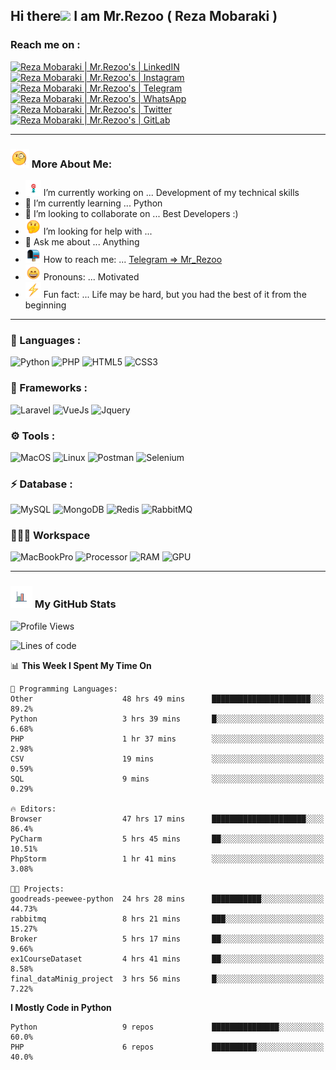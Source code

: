 ## Hi there<img src="https://media.giphy.com/media/hvRJCLFzcasrR4ia7z/giphy.gif" width="25px"> I am Mr.Rezoo ( Reza Mobaraki )

### Reach me on : 

[![Reza Mobaraki | Mr.Rezoo's | LinkedIN](https://img.shields.io/badge/LinkedIn-0077B5?style=for-the-badge&logo=linkedin&logoColor=white)](https://www.linkedin.com/in/reza-mobaraki)
[![Reza Mobaraki | Mr.Rezoo's | Instagram](https://img.shields.io/badge/Instagram-E4405F?style=for-the-badge&logo=instagram&logoColor=white)](https://www.instagram.com/mr.rezoo/)
[![Reza Mobaraki | Mr.Rezoo's | Telegram](https://img.shields.io/badge/Telegram-2CA5E0?style=for-the-badge&logo=telegram&logoColor=white)](https://t.me/MR_Rezoo)
[![Reza Mobaraki | Mr.Rezoo's | WhatsApp](https://img.shields.io/badge/WhatsApp-25D366?style=for-the-badge&logo=whatsapp&logoColor=white)](https://wa.me/0989335668353)
[![Reza Mobaraki | Mr.Rezoo's | Twitter](https://img.shields.io/badge/Twitter-1DA1F2?style=for-the-badge&logo=twitter&logoColor=white)](https://twitter.com/Mr_Rezoo)
[![Reza Mobaraki | Mr.Rezoo's | GitLab](https://img.shields.io/badge/GitLab-330F63?style=for-the-badge&logo=gitlab&logoColor=white)](https://gitlab.com/Mr.Rezoo)

---

### <img src="assets/images/emoji/face-with-monocle.gif" width="30px">  More About Me:

- <img src="assets/images/emoji/Dart_WIN-1.gif-1.gif" width="25px"> I’m currently working on ... Development of my technical skills
- 🌱 I’m currently learning ... Python
- 👯 I’m looking to collaborate on ... Best Developers :)
- <img src="assets/images/emoji/thinking-face-1.gif" width="25px"> I’m looking for help with ... 
- 💬 Ask me about ... Anything
- <img src="assets/images/emoji/open-mailbox-with-raised-flag.gif" width="25px"> How to reach me: ... [Telegram => Mr_Rezoo](https://t.me/MR_Rezoo)
- <img src="assets/images/emoji/grinning-face-with-smiling-eyes.gif" width="25px"> Pronouns: ... Motivated
- <img src="assets/images/emoji/High-Voltage.gif" width="25px"> Fun fact: ... Life may be hard, but you had the best of it from the beginning

---




[comment]: <> (<p align="center">)

[comment]: <> (<img src="https://github-readme-stats.vercel.app/api?username=MrRezoo&show_icons=true&theme=default" alt="MrRezoo" />)


  
### 🔨 Languages :

![Python](https://img.shields.io/badge/Python-14354C?style=for-the-badge&logo=python&logoColor=green)
![PHP](https://img.shields.io/badge/PHP-777BB4?style=for-the-badge&logo=php&logoColor=white)
![HTML5](https://img.shields.io/badge/HTML5-E34F26?style=for-the-badge&logo=html5&logoColor=white)
![CSS3](https://img.shields.io/badge/CSS3-1572B6?style=for-the-badge&logo=css3&logoColor=white)
	

### 🚀 Frameworks :

[comment]: <> (![Django]&#40;https://img.shields.io/badge/Django-092E20?style=for-the-badge&logo=django&logoColor=white&#41;)
[comment]: <> (![Flask]&#40;https://img.shields.io/badge/Flask-000000?style=for-the-badge&logo=flask&logoColor=white&#41;)
[comment]: <> (![FastAPI]&#40;https://img.shields.io/badge/fastapi-%23009688.svg?&style=for-the-badge&logo=fastapi&logoColor=white&#41;)
![Laravel](https://img.shields.io/badge/Laravel-FF2D20?style=for-the-badge&logo=laravel&logoColor=white)
![VueJs](https://img.shields.io/badge/Vue.js-35495E?style=for-the-badge&logo=vue.js&logoColor=4FC08D)
![Jquery](https://img.shields.io/badge/jQuery-0769AD?style=for-the-badge&logo=jquery&logoColor=white)


### ⚙️ Tools :

![MacOS](https://img.shields.io/badge/macos-%23000000.svg?&style=for-the-badge&logo=macos&logoColor=white)
![Linux](https://img.shields.io/badge/Linux-FCC624?style=for-the-badge&logo=linux&logoColor=black)
![Postman](https://img.shields.io/badge/Postman-FF6C37?style=for-the-badge&logo=Postman&logoColor=white)
![Selenium](https://img.shields.io/badge/Selenium-43B02A?style=for-the-badge&logo=Selenium&logoColor=white)

[comment]: <> (![Docker]&#40;https://img.shields.io/badge/Docker-2CA5E0?style=for-the-badge&logo=docker&logoColor=white&#41;)
[comment]: <> (![GraphQL]&#40;https://img.shields.io/badge/GraphQl-E10098?style=for-the-badge&logo=graphql&logoColor=white&#41;)


### ⚡ Database :

![MySQL](https://img.shields.io/badge/MySQL-024F62?style=for-the-badge&logo=mysql&logoColor=orange$color=orange)
![MongoDB](https://img.shields.io/badge/MongoDB-4EA94B?style=for-the-badge&logo=mongodb&logoColor=white)
![Redis](https://img.shields.io/badge/redis-CC0000.svg?&style=for-the-badge&logo=redis&logoColor=white)
![RabbitMQ](https://img.shields.io/badge/rabbitmq-%23FF6600.svg?&style=for-the-badge&logo=rabbitmq&logoColor=white)


### 👨🏻‍💻 Workspace

![MacBookPro](https://img.shields.io/badge/Apple-MacBook_Pro_2019-999999?style=for-the-badge&logo=apple&logoColor=white)
![Processor](https://img.shields.io/badge/Intel-Core_i7_9th-0071C5?style=for-the-badge&logo=intel&logoColor=white)
![RAM](https://img.shields.io/badge/RAM-16GB-%230071C5.svg?&style=for-the-badge&logoColor=white)
![GPU](https://img.shields.io/badge/AMD-Radeon_PRO_5500M-ED1C24?style=for-the-badge&logo=amd&logoColor=white)

---


### <img src="assets/images/logo/business-graph.gif" width="35px">  My GitHub Stats

<!--START_SECTION:waka-->
![Profile Views](http://img.shields.io/badge/Profile%20Views-37-blue)

![Lines of code](https://img.shields.io/badge/From%20Hello%20World%20I%27ve%20Written-469953%20lines%20of%20code-blue)

📊 **This Week I Spent My Time On** 

```text
💬 Programming Languages: 
Other                    48 hrs 49 mins      ██████████████████████░░░   89.2% 
Python                   3 hrs 39 mins       █░░░░░░░░░░░░░░░░░░░░░░░░   6.68% 
PHP                      1 hr 37 mins        ░░░░░░░░░░░░░░░░░░░░░░░░░   2.98% 
CSV                      19 mins             ░░░░░░░░░░░░░░░░░░░░░░░░░   0.59% 
SQL                      9 mins              ░░░░░░░░░░░░░░░░░░░░░░░░░   0.29%

🔥 Editors: 
Browser                  47 hrs 17 mins      █████████████████████░░░░   86.4% 
PyCharm                  5 hrs 45 mins       ██░░░░░░░░░░░░░░░░░░░░░░░   10.51% 
PhpStorm                 1 hr 41 mins        ░░░░░░░░░░░░░░░░░░░░░░░░░   3.08%

🐱‍💻 Projects: 
goodreads-peewee-python  24 hrs 28 mins      ███████████░░░░░░░░░░░░░░   44.73% 
rabbitmq                 8 hrs 21 mins       ███░░░░░░░░░░░░░░░░░░░░░░   15.27% 
Broker                   5 hrs 17 mins       ██░░░░░░░░░░░░░░░░░░░░░░░   9.66% 
ex1CourseDataset         4 hrs 41 mins       ██░░░░░░░░░░░░░░░░░░░░░░░   8.58% 
final_dataMinig_project  3 hrs 56 mins       █░░░░░░░░░░░░░░░░░░░░░░░░   7.22%

```

**I Mostly Code in Python** 

```text
Python                   9 repos             ███████████████░░░░░░░░░░   60.0% 
PHP                      6 repos             ██████████░░░░░░░░░░░░░░░   40.0%

```



<!--END_SECTION:waka-->
